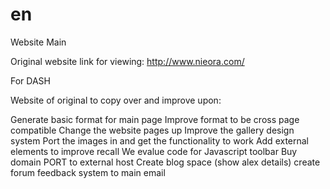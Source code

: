 # en
Website Main

Original website link for viewing: http://www.nieora.com/ 

For DASH

Website of original to copy over and improve upon:


Generate basic format for main page
Improve format to be cross page compatible
Change the website pages up
Improve the gallery design system
Port the images in and get the functionality to work
Add external elements to improve recall
We evalue code for Javascript toolbar
Buy domain
PORT to external host
Create blog space (show alex details)
create forum feedback system to main email
